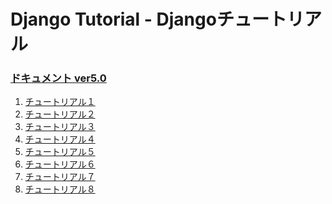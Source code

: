 <!DOCTYPE html>
<html lang="ja">
<head>
  <meta charset="UTF-8">
  <meta name="viewport"
        content="width=device-width, user-scalable=no, initial-scale=1.0, maximum-scale=1.0, minimum-scale=1.0">
  <meta http-equiv="X-UA-Compatible" content="ie=edge">
</head>
<body>
  <h1>Django Tutorial - Djangoチュートリアル</h1>
  <div>
    <h3><a href="https://docs.djangoproject.com/ja/5.0/contents/">ドキュメント ver5.0</a></h3>
  </div>
  <div>
    <ol>
      <li><a href="https://docs.djangoproject.com/ja/5.0/intro/tutorial01/">チュートリアル１</a></li>
      <li><a href="https://docs.djangoproject.com/ja/5.0/intro/tutorial02/">チュートリアル２</a></li>
      <li><a href="https://docs.djangoproject.com/ja/5.0/intro/tutorial03/">チュートリアル３</a></li>
      <li><a href="https://docs.djangoproject.com/ja/5.0/intro/tutorial04/">チュートリアル４</a></li>
      <li><a href=https://docs.djangoproject.com/ja/5.0/intro/tutorial05/>チュートリアル５</a></li>
      <li><a href="https://docs.djangoproject.com/ja/5.0/intro/tutorial06"/>チュートリアル６</a></li>
      <li><a href="https://docs.djangoproject.com/ja/5.0/intro/tutorial07">チュートリアル７</a></li>
      <li><a href="https://docs.djangoproject.com/ja/5.0/intro/tutorial08">チュートリアル８</a></li>
    </ol>
  </div>
</body>
</html>
